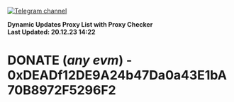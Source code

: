 [![Telegram channel](https://img.shields.io/endpoint?url=https://runkit.io/damiankrawczyk/telegram-badge/branches/master?url=https://t.me/n4z4v0d)](https://t.me/n4z4v0d) 

**Dynamic Updates Proxy List with Proxy Checker**  
**Last Updated: 20.12.23 14:22**

# DONATE (_any evm_) - 0xDEADf12DE9A24b47Da0a43E1bA70B8972F5296F2
